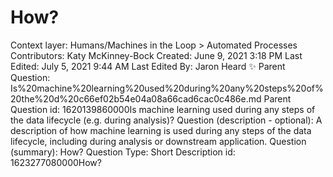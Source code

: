# How?

Context layer: Humans/Machines in the Loop > Automated Processes
Contributors: Katy McKinney-Bock
Created: June 9, 2021 3:18 PM
Last Edited: July 5, 2021 9:44 AM
Last Edited By: Jaron Heard ✨
Parent Question: Is%20machine%20learning%20used%20during%20any%20steps%20of%20the%20d%20c66ef02b54e04a08a66cad6cac0c486e.md
Parent Question id: 1620139860000Is machine learning used during any steps of the data lifecycle (e.g. during analysis)?
Question (description - optional): A description of how machine learning is used during any steps of the data lifecycle, including during analysis or downstream application.
Question (summary): How?
Question Type: Short Description
id: 1623277080000How?